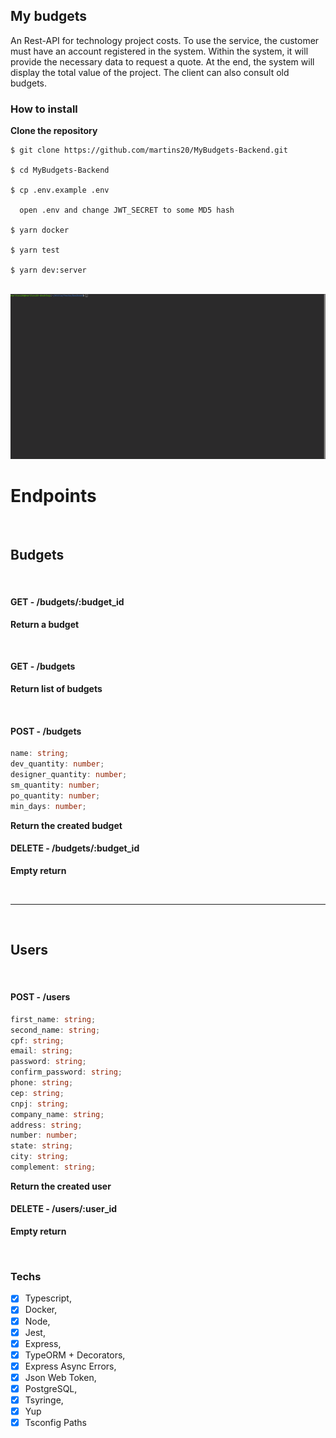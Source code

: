 ## My budgets

An Rest-API for technology project costs. To use the service, the customer must have an account registered in the system. Within the system, it will provide the necessary data to request a quote. At the end, the system will display the total value of the project. The client can also consult old budgets.

### How to install

**Clone the repository**

```
$ git clone https://github.com/martins20/MyBudgets-Backend.git

$ cd MyBudgets-Backend

$ cp .env.example .env

  open .env and change JWT_SECRET to some MD5 hash

$ yarn docker

$ yarn test

$ yarn dev:server
```

<br>

<img src="./assets/scripts.gif" alt="steps"/>

<br>

# Endpoints

<br>

## Budgets

<br>

#### **GET - /budgets/:budget_id**

**Return a budget**

<br>

#### **GET - /budgets**

**Return list of budgets**

<br>

#### **POST - /budgets**

```typescript
name: string;
dev_quantity: number;
designer_quantity: number;
sm_quantity: number;
po_quantity: number;
min_days: number;
```

**Return the created budget**

#### **DELETE - /budgets/:budget_id**

**Empty return**

<br>
<hr>
<br>

## Users

<br>

#### **POST - /users**

```typescript
first_name: string;
second_name: string;
cpf: string;
email: string;
password: string;
confirm_password: string;
phone: string;
cep: string;
cnpj: string;
company_name: string;
address: string;
number: number;
state: string;
city: string;
complement: string;
```

**Return the created user**

#### **DELETE - /users/:user_id**

**Empty return**

<br>

### Techs

-   [x] Typescript,
-   [x] Docker,
-   [x] Node,
-   [x] Jest,
-   [x] Express,
-   [x] TypeORM + Decorators,
-   [x] Express Async Errors,
-   [x] Json Web Token,
-   [x] PostgreSQL,
-   [x] Tsyringe,
-   [x] Yup
-   [x] Tsconfig Paths
